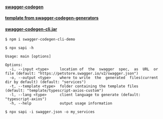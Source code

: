 

#### [swagger-codegen](https://github.com/swagger-api/swagger-codegen)  


#### [template from swagger-codegen-generators](https://github.com/swagger-api/swagger-codegen-generators)  

#### [swagger-codegen-cli.jar](https://repo1.maven.org/maven2/io/swagger/codegen/v3/swagger-codegen-cli/)  



```
$ npm i swagger-codegen-cli-demo
```


```
$ npx sapi -h

Usage: main [options]

Options:
  -i, --input <type>     location of  the  swagger  spec,  as  URL  or file (default: "https://petstore.swagger.io/v2/swagger.json")
  -o, --output <type>    where to write  the  generated  files(current dir by default) (default: "services")
  -t, --template <type>  folder containing the template files (default: "template/typescript-axios-custom")
  -l, --lang <type>      client language to generate (default: "typescript-axios")
  -h, --help             output usage information

```

```
$ npx sapi -i swagger.json -o my_services
```
